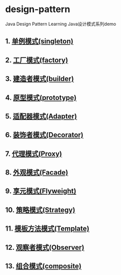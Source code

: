 # design-pattern
Java Design Pattern Learning   Java设计模式系列demo

## 1. [单例模式(singleton)](https://www.lixueduan.com/posts/53093.html)

## 2. [工厂模式(factory)](https://www.lixueduan.com/posts/34710.html)

## 3. [建造者模式(builder)](https://www.lixueduan.com/posts/52453.html)

## 4. [原型模式(prototype)](https://www.lixueduan.com/posts/24b6c0e4.html)

## 5. [适配器模式(Adapter)](https://www.lixueduan.com/posts/f444ac9.html)

## 6. [装饰者模式(Decorator)](https://www.lixueduan.com/posts/75903408.html)

## 7. [代理模式(Proxy)](https://www.lixueduan.com/posts/ae2a93bd.html)

## 8. [外观模式(Facade)](https://www.lixueduan.com/posts/22a51705.html)

## 9. [享元模式(Flyweight)](https://www.lixueduan.com/posts/34e634e7.html)

## 10. [策略模式(Strategy)](https://www.lixueduan.com/posts/a7982bdc.html)

## 11. [模板方法模式(Template)](https://www.lixueduan.com/posts/57ae709c.html)

## 12. [观察者模式(Observer)](https://www.lixueduan.com/posts/48bcf013.html)

## 13. [组合模式(composite)](https://www.lixueduan.com/posts/a340063f.html)

